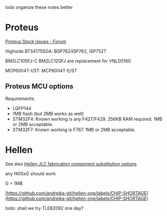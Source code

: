 todo organize these notes better

# Proteus

[Proteus Stock issues - Forum](https://rusefi.com/forum/viewtopic.php?p=41539#p41539)

Highside BTS4175SGA: BSP762/ISP762, ISP752T

BM2LC105FJ-C BM2LC120FJ are replacement for VNLD5160

MCP6004T-I/ST: MCP6004T-E/ST

## Proteus MCU options

Requirements:
- LQFP144 
- 1MB flash (but 2MB works as well)
- STM32F4: Known working is any F427/F429.  256KB RAM required. 1MB or 2MB acceptable.
- STM32F7: Known working is F767. 1MB or 2MB acceptable.

# Hellen

See also [Hellen JLC fabrication component substitution options](https://github.com/andreika-git/hellen-one/wiki/JLC-fabrication-component-substitution-options)

any f405xG should work

G = 1MB

[https://github.com/andreika-git/hellen-one/labels/CHIP-SHORTAGE](https://github.com/andreika-git/hellen-one/labels/CHIP-SHORTAGE)

todo:
shall we try TLE82092 one day?
